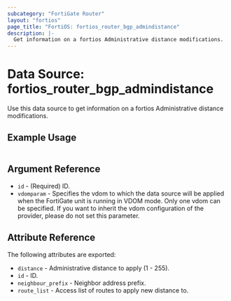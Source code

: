 ```yaml
---
subcategory: "FortiGate Router"
layout: "fortios"
page_title: "FortiOS: fortios_router_bgp_admindistance"
description: |-
  Get information on a fortios Administrative distance modifications.
---
```


# Data Source: fortios_router_bgp_admindistance
Use this data source to get information on a fortios Administrative distance modifications.


## Example Usage

```hcl

```

## Argument Reference

* `id` - (Required) ID.
* `vdomparam` - Specifies the vdom to which the data source will be applied when the FortiGate unit is running in VDOM mode. Only one vdom can be specified. If you want to inherit the vdom configuration of the provider, please do not set this parameter.

## Attribute Reference

The following attributes are exported:

* `distance` - Administrative distance to apply (1 - 255).
* `id` - ID.
* `neighbour_prefix` - Neighbor address prefix.
* `route_list` - Access list of routes to apply new distance to.
